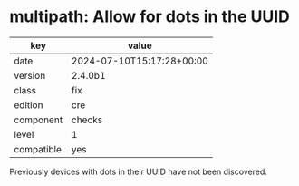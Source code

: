 [//]: # (werk v2)
# multipath: Allow for dots in the UUID

key        | value
---------- | ---
date       | 2024-07-10T15:17:28+00:00
version    | 2.4.0b1
class      | fix
edition    | cre
component  | checks
level      | 1
compatible | yes

Previously devices with dots in their UUID have not been discovered.
